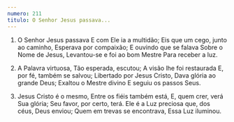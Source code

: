 ```yaml
---
numero: 211
titulo: O Senhor Jesus passava...
---
```

1. O Senhor Jesus passava
E com Ele ia a multidão;
Eis que um cego, junto ao caminho,
Esperava por compaixão;
E ouvindo que se falava
Sobre o Nome de Jesus,
Levantou-se e foi ao bom Mestre
Para receber a luz.

2. A Palavra virtuosa,
Tão esperada, escutou;
A visão lhe foi restaurada
E, por fé, também se salvou;
Libertado por Jesus Cristo,
Dava glória ao grande Deus;
Exaltou o Mestre divino
E seguiu os passos Seus.

3. Jesus Cristo é o mesmo,
Entre os fiéis também está,
E, quem crer, verá Sua glória;
Seu favor, por certo, terá.
Ele é a Luz preciosa que, dos céus,
Deus enviou;
Quem em trevas se encontrava,
Essa Luz iluminou.

